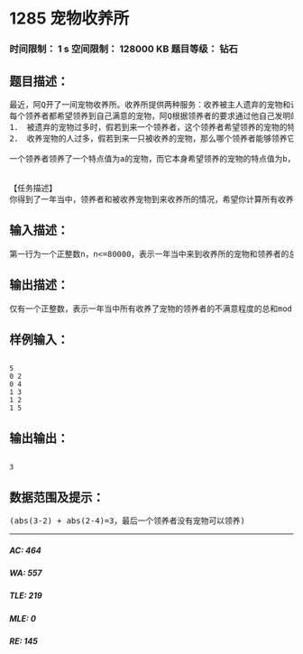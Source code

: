 # 1285 宠物收养所   
### 时间限制： 1 s     空间限制： 128000 KB     题目等级： 钻石  
## 题目描述：  

<pre>
最近，阿Q开了一间宠物收养所。收养所提供两种服务：收养被主人遗弃的宠物和让新的主人领养这些宠物。   
每个领养者都希望领养到自己满意的宠物，阿Q根据领养者的要求通过他自己发明的一个特殊的公式，得出该领养者希望领养的宠物的特点值a（a是一个正整数，a<2^31），而他也给每个处在收养所的宠物一个特点值。这样他就能够很方便的处理整个领养宠物的过程了，宠物收养所总是会有两种情况发生：被遗弃的宠物过多或者是想要收养宠物的人太多，而宠物太少。   
1． 被遗弃的宠物过多时，假若到来一个领养者，这个领养者希望领养的宠物的特点值为a，那么它将会领养一只目前未被领养的宠物中特点值最接近a的一只宠物。（任何两只宠物的特点值都不可能是相同的，任何两个领养者的希望领养宠物的特点值也不可能是一样的）如果有两只满足要求的宠物，即存在两只宠物他们的特点值分别为a-b和a+b那么领养者将会领养特点值为a-b的那只宠物。   
2． 收养宠物的人过多，假若到来一只被收养的宠物，那么哪个领养者能够领养它呢？能够领养它的领养者，，是那个希望被领养宠物的特点值最接近该宠物特点值的领养者，如果该宠物的特点值为a，存在两个领养者他们希望领养宠物的特点值分别为a-b和a+b，那么特点值为a-b的那个领养者将成功领养该宠物。   
  
一个领养者领养了一个特点值为a的宠物，而它本身希望领养的宠物的特点值为b，那么这个领养者的不满意程度为abs(a-b)。   
  
  
【任务描述】   
你得到了一年当中，领养者和被收养宠物到来收养所的情况，希望你计算所有收养了宠物的领养者的不满意程度的总和。这一年初始时，收养所里面既没有宠物，也没有领养者。 
</pre>
  
  
## 输入描述：  

<pre>
第一行为一个正整数n，n<=80000，表示一年当中来到收养所的宠物和领养者的总数。接下来的n行，按到来时间的先后顺序描述了一年当中来到收养所的宠物和领养者的情况。每行有两个正整数a, b，其中a=0表示宠物，a=1表示领养者，b表示宠物的特点值或是领养者希望领养宠物的特点值。（同一时间呆在收养所中的，要么全是宠物，要么全是领养者，这些宠物和领养者的个数不会超过10000个）
</pre>
  
  
## 输出描述：  

<pre>
仅有一个正整数，表示一年当中所有收养了宠物的领养者的不满意程度的总和mod 1000000以后的结果。
</pre>
  
  
## 样例输入：  

<pre><code>
5
0 2
0 4
1 3
1 2
1 5
</code></pre>
  
  
## 输出输出：  

<pre><code>
3
</code></pre>
  
  
## 数据范围及提示：  

<pre>
(abs(3-2) + abs(2-4)=3，最后一个领养者没有宠物可以领养)
</pre>
  
  
***  

##### AC: 464  
##### WA: 557  
##### TLE: 219  
##### MLE: 0  
##### RE: 145  
